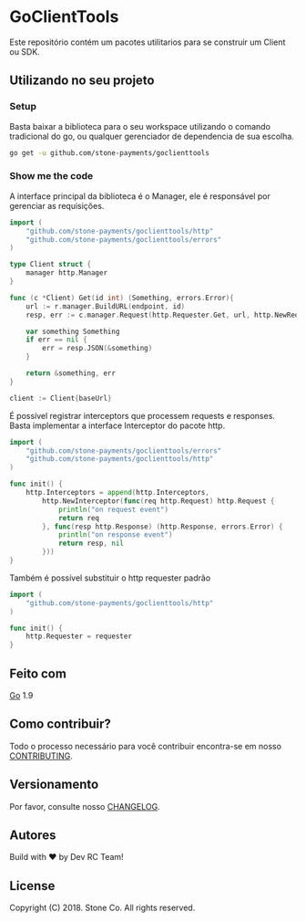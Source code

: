# GoClientTools

Este repositório contém um pacotes utilitarios para se construir um Client ou SDK.


## Utilizando no seu projeto

### Setup

Basta baixar a biblioteca para o seu workspace utilizando o comando tradicional do go, ou qualquer gerenciador de dependencia de sua escolha.

```bash
go get -u github.com/stone-payments/goclienttools
```

### Show me the code

A interface principal da biblioteca é o Manager, ele é responsável por gerenciar as requisições.

```go
import (
    "github.com/stone-payments/goclienttools/http"
    "github.com/stone-payments/goclienttools/errors"    
)

type Client struct {
    manager http.Manager
}

func (c *Client) Get(id int) (Something, errors.Error){
    url := r.manager.BuildURL(endpoint, id)
    resp, err := c.manager.Request(http.Requester.Get, url, http.NewRequestOptions())

    var something Something
	if err == nil {
		err = resp.JSON(&something)
	}

	return &something, err
}

client := Client{baseUrl}
```

É possível registrar interceptors que processem requests e responses. Basta implementar a interface Interceptor do pacote http.

```go
import (
    "github.com/stone-payments/goclienttools/errors"
    "github.com/stone-payments/goclienttools/http"
)

func init() {
    http.Interceptors = append(http.Interceptors,
        http.NewInterceptor(func(req http.Request) http.Request {
            println("on request event")
            return req
        }, func(resp http.Response) (http.Response, errors.Error) {
            println("on response event")
            return resp, nil
        }))
}

```

Também é possível substituir o http requester padrão
```go
import (
    "github.com/stone-payments/goclienttools/http"
)

func init() {
    http.Requester = requester
}

```

## Feito com

[Go](https://golang.org/) 1.9

## Como contribuir?

Todo o processo necessário para você contribuir encontra-se em nosso [CONTRIBUTING](CONTRIBUTING.md).

## Versionamento

Por favor, consulte nosso [CHANGELOG](CHANGELOG.md).

## Autores

Build with :heart: by Dev RC Team!

## License

Copyright (C) 2018. Stone Co. All rights reserved.

